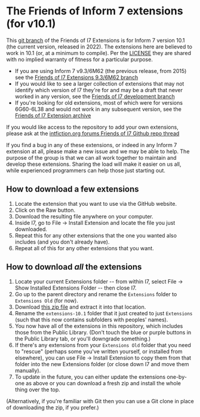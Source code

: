 The Friends of Inform 7 extensions (for v10.1)
==============================================

This [git branch](https://www.atlassian.com/git/tutorials/using-branches) of the Friends of I7 Extensions is for Inform 7 version 10.1 (the current version, released in 2022). The extensions here are believed to work in 10.1 (or, at a minimum to compile). Per the [LICENSE](./LICENSE) they are shared with no implied warranty of fitness for a particular purpose.

- If you are using Inform 7 v9.3/6M62 (the previous release, from 2015) see the [Friends of I7 Extensions 9.3/6M62 branch](https://github.com/i7/extensions/tree/9.3)
- If you would like to see a larger collection of extensions that may not identify which version of I7 they're for and may be a draft that never worked in any version, see the [Friends of I7 development branch](https://github.com/i7/extensions/tree/master)
- If you're looking for old extensions, most of which were for versions 6G60-6L38 and would not work in any subsequent version, see the [Friends of I7 Extension archive](https://github.com/i7/archive)

If you would like access to the repository to add your own extensions, please ask at the [intfiction.org forums Friends of I7 Github repo thread](https://intfiction.org/t/friends-of-i7-github/4103)

If you find a bug in any of these extensions, or indeed in any Inform 7 extension at all, please make a new issue and we may be able to help. The purpose of the group is that we can all work together to maintain and develop these extensions. Sharing the load will make it easier on us all, while experienced programmers can help those just starting out.

How to download a few extensions
--------------------------------
1. Locate the extension that you want to use via the GitHub website.
2. Click on the Raw button.
3. Download the resulting file anywhere on your computer.
4. Inside I7, go to File -> Install Extension and locate the file you just downloaded.
5. Repeat this for any other extensions that the one you wanted also includes (and you don't already have).
6. Repeat all of this for any other extensions that you want.

How to download *all* the extensions
------------------------------------
1. Locate your current Extensions folder -- from within I7, select File -> Show Installed Extensions Folder -- then close I7.
2. Go up to the parent directory and rename the `Extensions` folder to `Extensions Old` (for now).
3. Download [this zip file](https://github.com/i7/extensions/archive/10.1.zip) and extract it into that location.
4. Rename the `extensions-10.1` folder that it just created to just `Extensions` (such that this now contains subfolders with peoples' names).
5. You now have all of the extensions in this repository, which includes those from the Public Library.  (Don't touch the blue or purple buttons in the Public Library tab, or you'll downgrade something.)
6. If there's any extensions from your `Extensions Old` folder that you need to "rescue" (perhaps some you've written yourself, or installed from elsewhere), you can use File -> Install Extension to copy them from that folder into the new Extensions folder (or close down I7 and move them manually).
7. To update in the future, you can either update the extensions one-by-one as above or you can download a fresh zip and install the whole thing over the top.

(Alternatively, if you're familiar with Git then you can use a Git clone in place of downloading the zip, if you prefer.)
